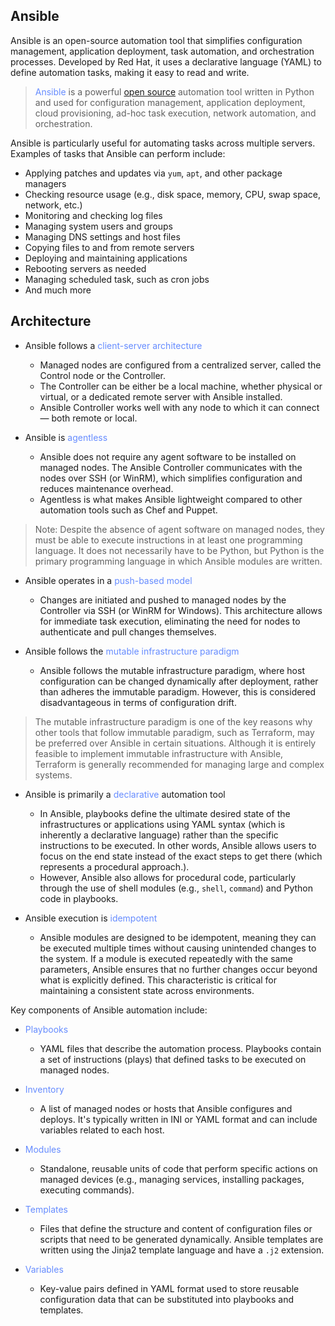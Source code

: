 ## Ansible

Ansible is an open-source automation tool that simplifies configuration management, application deployment, task automation, and orchestration processes. Developed by Red Hat, it uses a declarative language (YAML) to define automation tasks, making it easy to read and write.

><span style="color:#668cff">Ansible</span> is a powerful [open source](https://github.com/ansible/ansible) automation tool written in Python and used for configuration management, application deployment, cloud provisioning, ad-hoc task execution, network automation, and orchestration.

Ansible is particularly useful for automating tasks across multiple servers. Examples of tasks that Ansible can perform include:

- Applying patches and updates via `yum`, `apt`, and other package managers
- Checking resource usage (e.g., disk space, memory, CPU, swap space, network, etc.)
- Monitoring and checking log files
- Managing system users and groups
- Managing DNS settings and host files
- Copying files to and from remote servers
- Deploying and maintaining applications
- Rebooting servers as needed
- Managing scheduled task, such as cron jobs
- And much more

## Architecture

- Ansible follows a <span style="color:#668cff">client-server architecture</span>
	- Managed nodes are configured from a centralized server, called the Control node or the Controller. 
	- The Controller can be either be a local machine, whether physical or virtual, or a dedicated remote server with Ansible installed.
	- Ansible Controller works well with any node to which it can connect — both remote or local.
	
- Ansible is <span style="color:#668cff">agentless</span>
	- Ansible does not require any agent software to be installed on managed nodes. The Ansible Controller communicates with the nodes over SSH (or WinRM), which simplifies configuration and reduces maintenance overhead.
	- Agentless is what makes Ansible lightweight compared to other automation tools such as Chef and Puppet.

>Note: Despite the absence of agent software on managed nodes, they must be able to execute instructions in at least one programming language. It does not necessarily have to be Python, but Python is the primary programming language in which Ansible modules are written.

- Ansible operates in a <span style="color:#668cff">push-based model</span>
	- Changes are initiated and pushed to managed nodes by the Controller via SSH (or WinRM for Windows). This architecture allows for immediate task execution, eliminating the need for nodes to authenticate and pull changes themselves.

- Ansible follows the <span style="color:#668cff">mutable infrastructure paradigm</span>
	- Ansible follows the mutable infrastructure paradigm, where host configuration can be changed dynamically after deployment, rather than adheres the immutable paradigm. However, this is considered disadvantageous in terms of configuration drift. 

>The mutable infrastructure paradigm is one of the key reasons why other tools that follow immutable paradigm, such as Terraform, may be preferred over Ansible in certain situations. Although it is entirely feasible to implement immutable infrastructure with Ansible, Terraform is generally recommended for managing large and complex systems. 

- Ansible is primarily a <span style="color:#668cff">declarative</span> automation tool
	- In Ansible, playbooks define the ultimate desired state of the infrastructures or applications using YAML syntax (which is inherently a declarative language) rather than the specific instructions to be executed. In other words, Ansible allows users to focus on the end state instead of the exact steps to get there (which represents a procedural approach.). 
	- However, Ansible also allows for procedural code, particularly through the use of shell modules (e.g., `shell`, `command`) and Python code in playbooks.

- Ansible execution is <span style="color:#668cff">idempotent</span>
	- Ansible modules are designed to be idempotent, meaning they can be executed multiple times without causing unintended changes to the system. If a module is executed repeatedly with the same parameters, Ansible ensures that no further changes occur beyond what is explicitly defined. This characteristic is critical for maintaining a consistent state across environments.

Key components of Ansible automation include:

- <span style="color:#668cff">Playbooks</span>
	- YAML files that describe the automation process. Playbooks contain a set of instructions (plays) that defined tasks to be executed on managed nodes.

- <span style="color:#668cff">Inventory</span> 
	- A list of managed nodes or hosts that Ansible configures and deploys. It's typically written in INI or YAML format and can include variables related to each host.

- <span style="color:#668cff">Modules</span>
	- Standalone, reusable units of code that perform specific actions on managed devices (e.g., managing services, installing packages, executing commands).

- <span style="color:#668cff">Templates</span>
	- Files that define the structure and content of configuration files or scripts that need to be generated dynamically. Ansible templates are written using the Jinja2 template language and have a `.j2` extension.

- <span style="color:#668cff">Variables</span>
	- Key-value pairs defined in YAML format used to store reusable configuration data that can be substituted into playbooks and templates.

